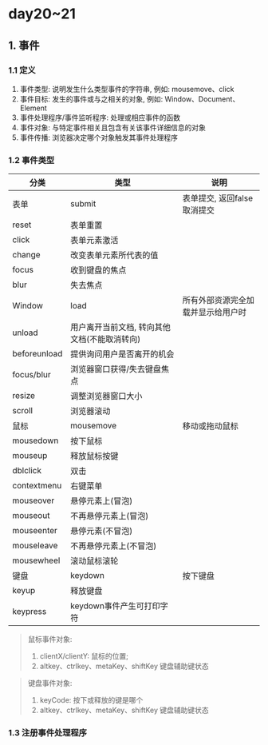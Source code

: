 # day20~21

## 1. 事件

### 1.1 定义

1. 事件类型: 说明发生什么类型事件的字符串, 例如: mousemove、click
2. 事件目标: 发生的事件或与之相关的对象, 例如: Window、Document、Element
3. 事件处理程序/事件监听程序: 处理或相应事件的函数
4. 事件对象: 与特定事件相关且包含有关该事件详细信息的对象
5. 事件传播: 浏览器决定哪个对象触发其事件处理程序

### 1.2 事件类型

分类|类型|说明
---|---|---
表单|submit|表单提交, 返回false取消提交
 |reset|表单重置
 |click|表单元素激活
 |change|改变表单元素所代表的值
 |focus|收到键盘的焦点
 |blur|失去焦点
Window|load|所有外部资源完全加载并显示给用户时
 |unload|用户离开当前文档, 转向其他文档(不能取消转向)
 |beforeunload|提供询问用户是否离开的机会
 |focus/blur|浏览器窗口获得/失去键盘焦点
 |resize|调整浏览器窗口大小
 |scroll|浏览器滚动
鼠标|mousemove|移动或拖动鼠标
 |mousedown|按下鼠标
 |mouseup|释放鼠标按键
 |dblclick|双击
 |contextmenu|右键菜单
 |mouseover|悬停元素上(冒泡)
 |mouseout|不再悬停元素上(冒泡)
 |mouseenter|悬停元素(不冒泡)
 |mouseleave|不再悬停元素上(不冒泡)
 |mousewheel|滚动鼠标滚轮
键盘|keydown|按下键盘
 |keyup|释放键盘
 |keypress|keydown事件产生可打印字符

> 鼠标事件对象:  
> 1. clientX/clientY: 鼠标的位置;  
> 2. altkey、ctrlkey、metaKey、shiftKey 键盘辅助键状态

> 键盘事件对象:  
> 1. keyCode: 按下或释放的键是哪个
> 2. altkey、ctrlkey、metaKey、shiftKey 键盘辅助键状态

### 1.3 注册事件处理程序